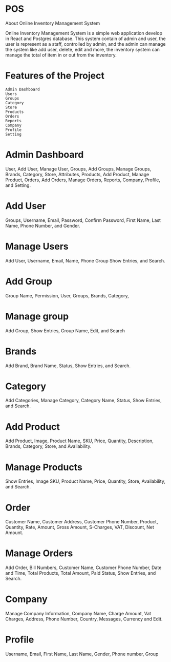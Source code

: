 # POS
About Online Inventory Management System

Online Inventory Management System is a simple web application develop in React and Postgres database. This system contain of admin and user, the user is represent as a staff, controlled by admin, and the admin can manage the system like add user, delete, edit and more, the inventory system can manage the total of item in or out from the inventory.

# Features of the Project

    Admin Dashboard
    Users
    Groups
    Category
    Store
    Products
    Orders
    Reports
    Company
    Profile
    Setting
    
# Admin Dashboard

User, Add User, Manage User, Groups, Add Groups, Manage Groups, Brands, Category, Store, Attributes, Products, Add Product, Manage Product, Orders, Add Orders, Manage Orders, Reports, Company, Profile, and Setting.

# Add User

Groups, Username, Email, Password, Confirm Password, First Name, Last Name, Phone Number, and Gender.

# Manage Users

Add User, Username, Email, Name, Phone Group Show Entries, and Search.

# Add Group

Group Name, Permission, User, Groups, Brands, Category,

# Manage group

Add Group, Show Entries, Group Name, Edit, and Search

# Brands

Add Brand, Brand Name, Status, Show Entries, and Search.

# Category

Add Categories, Manage Category, Category Name, Status, Show Entries, and Search.

# Add Product

Add Product, Image, Product Name, SKU, Price, Quantity, Description, Brands, Category, Store, and Availability.

# Manage Products

Show Entries, Image SKU, Product Name, Price, Quantity, Store, Availability, and Search.

# Order
Customer Name, Customer Address, Customer Phone Number, Product, Quantity, Rate, Amount, Gross Amount, S-Charges, VAT, Discount, Net Amount.

# Manage Orders

Add Order, Bill Numbers, Customer Name, Customer Phone Number, Date and Time, Total Products, Total Amount, Paid Status, Show Entries, and Search.

# Company

Manage Company Information, Company Name, Charge Amount, Vat Charges, Address, Phone Number, Country, Messages, Currency and Edit.

# Profile

Username, Email, First Name, Last Name, Gender, Phone number, Group

